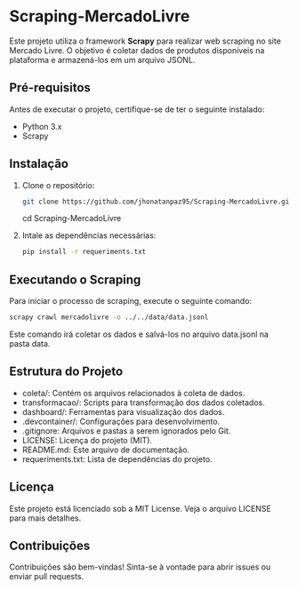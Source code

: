 # Scraping-MercadoLivre

Este projeto utiliza o framework **Scrapy** para realizar web scraping no site Mercado Livre. O objetivo é coletar dados de produtos disponíveis na plataforma e armazená-los em um arquivo JSONL.

## Pré-requisitos

Antes de executar o projeto, certifique-se de ter o seguinte instalado:

- Python 3.x
- Scrapy

## Instalação

1. Clone o repositório:

   ```bash
   git clone https://github.com/jhonatanpaz95/Scraping-MercadoLivre.git
   ```
   cd Scraping-MercadoLivre
   
2. Intale as dependências necessárias:
   ```bash
   pip install -r requeriments.txt
   ```

## Executando o Scraping
Para iniciar o processo de scraping, execute o seguinte comando:
  ```bash
  scrapy crawl mercadolivre -o ../../data/data.jsonl
   ```
Este comando irá coletar os dados e salvá-los no arquivo data.jsonl na pasta data.

## Estrutura do Projeto
- coleta/: Contém os arquivos relacionados à coleta de dados.
- transformacao/: Scripts para transformação dos dados coletados.
- dashboard/: Ferramentas para visualização dos dados.
- .devcontainer/: Configurações para desenvolvimento.
- .gitignore: Arquivos e pastas a serem ignorados pelo Git.
- LICENSE: Licença do projeto (MIT).
- README.md: Este arquivo de documentação.
- requeriments.txt: Lista de dependências do projeto.

## Licença
Este projeto está licenciado sob a MIT License. Veja o arquivo LICENSE para mais detalhes.

## Contribuições
Contribuições são bem-vindas! Sinta-se à vontade para abrir issues ou enviar pull requests.

